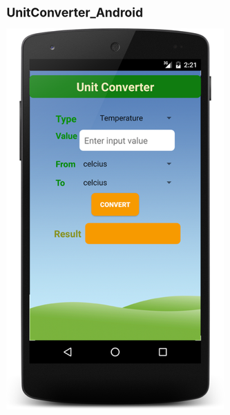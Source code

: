# UnitConverter_Android

![](https://github.com/bulbulhossen/UnitConverter_Android/blob/master/Screenshot/1%20(2).png?raw=true)
